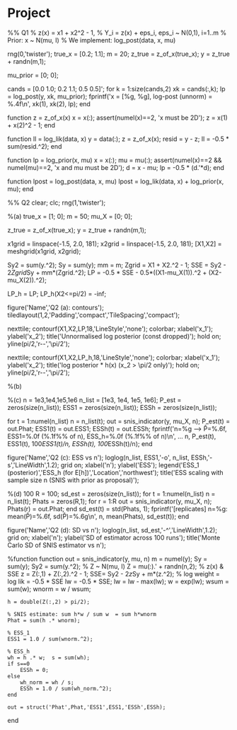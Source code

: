 # Project
%% Q1
%   z(x) = x1 + x2^2 - 1,
%   Y_i = z(x) + eps_i,  eps_i ~ N(0,1), i=1..m
% Prior: x ~ N(mu, I)
% We implement: log_post(data, x, mu)

rng(0,'twister');
true_x = [0.2; 1.1];
m = 20;
z_true = z_of_x(true_x);
y = z_true + randn(m,1);

mu_prior = [0; 0];

cands = [0.0  1.0;
         0.2  1.1;
         0.5  0.5]';
for k = 1:size(cands,2)
    xk = cands(:,k);
    lp = log_post(y, xk, mu_prior);
    fprintf('x = [%g, %g],  log-post (unnorm) = %.4f\n', xk(1), xk(2), lp);
end

function z = z_of_x(x)
    x = x(:);
    assert(numel(x)==2, 'x must be 2D');
    z = x(1) + x(2)^2 - 1;
end

function ll = log_lik(data, x)
    y = data(:);
    z = z_of_x(x);
    resid = y - z;
    ll = -0.5 * sum(resid.^2);
end

function lp = log_prior(x, mu)
    x  = x(:);  mu = mu(:);
    assert(numel(x)==2 && numel(mu)==2, 'x and mu must be 2D');
    d = x - mu;
    lp = -0.5 * (d.'*d);
end

function lpost = log_post(data, x, mu)
    lpost = log_lik(data, x) + log_prior(x, mu);
end

%% Q2
clear; clc; rng(1,'twister');

%(a)
true_x   = [1; 0];
m        = 50;
mu_X     = [0; 0];

z_true   = z_of_x(true_x);
y        = z_true + randn(m,1);

x1grid = linspace(-1.5, 2.0, 181);
x2grid = linspace(-1.5, 2.0, 181);
[X1,X2] = meshgrid(x1grid, x2grid);

Sy2 = sum(y.^2);  Sy = sum(y);  mm = m;
Zgrid = X1 + X2.^2 - 1;
SSE   = Sy2 - 2*Zgrid*Sy + mm*(Zgrid.^2);
LP    = -0.5 * SSE - 0.5*((X1-mu_X(1)).^2 + (X2-mu_X(2)).^2);

LP_h        = LP;
LP_h(X2<=pi/2) = -inf;

figure('Name','Q2 (a): contours');
tiledlayout(1,2,'Padding','compact','TileSpacing','compact');

nexttile;
contourf(X1,X2,LP,18,'LineStyle','none'); colorbar;
xlabel('x_1'); ylabel('x_2'); title('Unnormalised log posterior (const dropped)');
hold on; yline(pi/2,'r--','\pi/2');

nexttile;
contourf(X1,X2,LP_h,18,'LineStyle','none'); colorbar;
xlabel('x_1'); ylabel('x_2'); title('log posterior * h(x) (x_2 > \pi/2 only)');
hold on; yline(pi/2,'r--','\pi/2');

%(b)

%(c) n = 1e3,1e4,1e5,1e6
n_list = [1e3, 1e4, 1e5, 1e6];
P_est  = zeros(size(n_list));
ESS1   = zeros(size(n_list));
ESSh   = zeros(size(n_list));

for t = 1:numel(n_list)
    n = n_list(t);
    out = snis_indicator(y, mu_X, n);
    P_est(t) = out.Phat;
    ESS1(t)  = out.ESS1;
    ESSh(t)  = out.ESSh;
    fprintf('n=%g  -->  P̂=%.6f,  ESS1=%.0f (%.1f%% of n),  ESS_h=%.0f (%.1f%% of n)\n', ...
        n, P_est(t), ESS1(t), 100*ESS1(t)/n, ESSh(t), 100*ESSh(t)/n);
end

figure('Name','Q2 (c): ESS vs n');
loglog(n_list, ESS1,'-o', n_list, ESSh,'-s','LineWidth',1.2); grid on;
xlabel('n'); ylabel('ESS'); legend('ESS_1 (posterior)','ESS_h (for E[h])','Location','northwest');
title('ESS scaling with sample size n (SNIS with prior as proposal)');

%(d) 100
R = 100;
sd_est = zeros(size(n_list));
for t = 1:numel(n_list)
    n = n_list(t);
    Phats = zeros(R,1);
    for r = 1:R
        out = snis_indicator(y, mu_X, n);
        Phats(r) = out.Phat;
    end
    sd_est(t) = std(Phats, 1);
    fprintf('[replicates] n=%g: mean(P̂)=%.6f, sd(P̂)=%.6g\n', n, mean(Phats), sd_est(t));
end

figure('Name','Q2 (d): SD vs n');
loglog(n_list, sd_est,'-^','LineWidth',1.2); grid on;
xlabel('n'); ylabel('SD of estimator across 100 runs');
title('Monte Carlo SD of SNIS estimator vs n');

%function
function out = snis_indicator(y, mu, n)
    m  = numel(y);
    Sy = sum(y);  Sy2 = sum(y.^2);
    % Z ~ N(mu, I)
    Z  = mu(:).' + randn(n,2);
    % z(x) & SSE
    z  = Z(:,1) + Z(:,2).^2 - 1; 
    SSE= Sy2 - 2*z*Sy + m*(z.^2);
    % log weight = log lik = -0.5 * SSE
    lw = -0.5 * SSE;
    lw = lw - max(lw);
    w  = exp(lw);
    wsum = sum(w);
    wnorm = w / wsum;

    h = double(Z(:,2) > pi/2);

    % SNIS estimate: sum h*w / sum w  = sum h*wnorm
    Phat = sum(h .* wnorm);

    % ESS_1
    ESS1 = 1.0 / sum(wnorm.^2);

    % ESS_h
    wh = h .* w;  s = sum(wh);
    if s==0
        ESSh = 0;
    else
        wh_norm = wh / s;
        ESSh = 1.0 / sum(wh_norm.^2);
    end

    out = struct('Phat',Phat,'ESS1',ESS1,'ESSh',ESSh);
end
